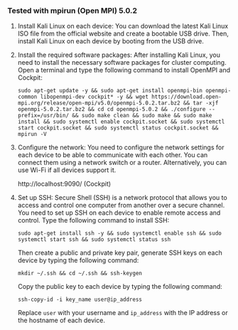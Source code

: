 ### Tested with mpirun (Open MPI) 5.0.2

1. Install Kali Linux on each device: You can download the latest Kali Linux ISO file from the official website and create a bootable USB drive. Then, install Kali Linux on each device by booting from the USB drive.

2. Install the required software packages: After installing Kali Linux, you need to install the necessary software packages for cluster computing. Open a terminal and type the following command to install OpenMPI and Cockpit:

   ```
   sudo apt-get update -y && sudo apt-get install openmpi-bin openmpi-common libopenmpi-dev cockpit* -y && wget https://download.open-mpi.org/release/open-mpi/v5.0/openmpi-5.0.2.tar.bz2 && tar -xjf openmpi-5.0.2.tar.bz2 && cd cd openmpi-5.0.2 && ./configure --prefix=/usr/bin/ && sudo make clean && sudo make && sudo make install && sudo systemctl enable cockpit.socket && sudo systemctl start cockpit.socket && sudo systemctl status cockpit.socket && mpirun -V 
   ```

3. Configure the network: You need to configure the network settings for each device to be able to communicate with each other. You can connect them using a network switch or a router. Alternatively, you can use Wi-Fi if all devices support it.

   http://localhost:9090/ (Cockpit)

4. Set up SSH: Secure Shell (SSH) is a network protocol that allows you to access and control one computer from another over a secure channel. You need to set up SSH on each device to enable remote access and control. Type the following command to install SSH:

   ```
   sudo apt-get install ssh -y && sudo systemctl enable ssh && sudo systemctl start ssh && sudo systemctl status ssh
   ```

   Then create a public and private key pair, generate SSH keys on each device by typing the following command:

   ```
   mkdir ~/.ssh && cd ~/.ssh && ssh-keygen
   ```

   Copy the public key to each device by typing the following command:

   ```
   ssh-copy-id -i key_name user@ip_address
   ```

   Replace `user` with your username and `ip_address` with the IP address or the hostname of each device.
